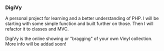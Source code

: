 ### DigiVy

A personal project for learning and a better understanding of PHP. I will be starting with some simple function and built further on those. Then I will refactor it to classes and MVC.

DigiVy is the online showing or "bragging" of your own Vinyl collection. More info will be addad soon!